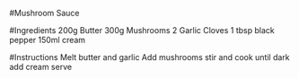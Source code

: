 #Mushroom Sauce

#Ingredients
 200g Butter
 300g Mushrooms
 2 Garlic Cloves
 1 tbsp black pepper
 150ml cream
 
 #Instructions
 Melt butter and garlic
 Add mushrooms
 stir and cook until dark
 add cream
 serve
 
